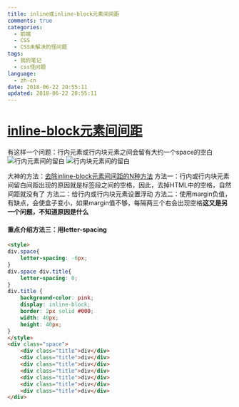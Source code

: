 ```yaml
---
title: inline或inline-block元素间间距
comments: true
categories:
  - 前端
  - CSS
  - CSS未解决的怪问题
tags: 
  - 我的笔记
  - css怪问题
language:
  - zh-cn
date: 2018-06-22 20:55:11
updated: 2018-06-22 20:55:11
---
```

# <a id="inline-block元素间间距" href="#inline-block元素间间距">inline-block元素间间距<a/>
有这样一个问题：行内元素或行内块元素之间会留有大约一个space的空白
![行内元素间的留白](/images/行内元素间的留白.png)
![行内块元素间的留白](/images/行内块元素间的留白.png)

大神的方法：[去除inline-block元素间间距的N种方法](https://www.zhangxinxu.com/wordpress/2012/04/inline-block-space-remove-去除间距/)
方法一：行内或行内块元素间留白间距出现的原因就是标签段之间的空格，因此，去掉HTML中的空格，自然间距就没有了
方法二：给行内或行内块元素设置浮动
方法二：使用margin负值，有缺点，会使盒子变小，如果margin值不够，每隔两三个右会出现空格**这又是另一个问题，不知道原因是什么**
#### 重点介绍方法三：用**letter-spacing**
```html
<style>
div.space{
    letter-spacing: -6px;
}
div.space div.title{
    letter-spacing: 0;
}
div.title {
    background-color: pink;
    display: inline-block;
    border: 2px solid #000;
    width: 40px;
    height: 40px;
}
</style>
<div class="space">
    <div class="title">div</div>
    <div class="title">div</div>
    <div class="title">div</div>
    <div class="title">div</div>
    <div class="title">div</div>
    <div class="title">div</div>
    <div class="title">div</div>
</div>
```
